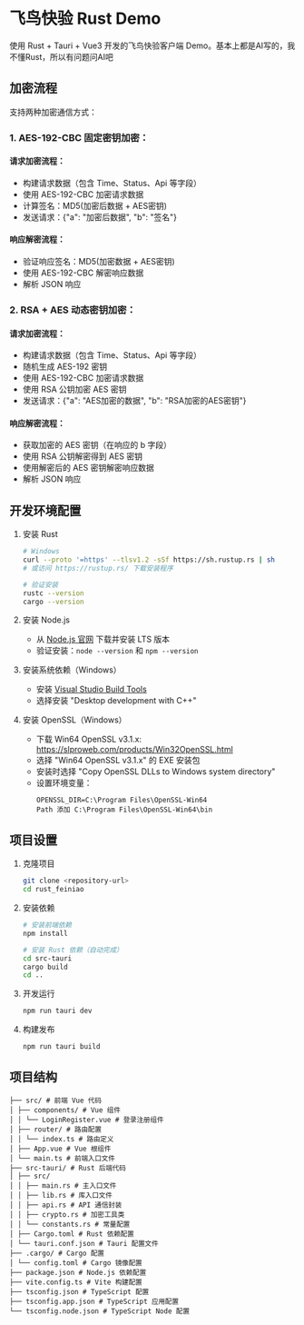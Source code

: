 # 飞鸟快验 Rust Demo

使用 Rust + Tauri + Vue3 开发的飞鸟快验客户端 Demo。基本上都是AI写的，我不懂Rust，所以有问题问AI吧

## 加密流程

支持两种加密通信方式：

### 1. AES-192-CBC 固定密钥加密：

#### 请求加密流程：

- 构建请求数据（包含 Time、Status、Api 等字段）
- 使用 AES-192-CBC 加密请求数据
- 计算签名：MD5(加密后数据 + AES密钥)
- 发送请求：{"a": "加密后数据", "b": "签名"}

#### 响应解密流程：

- 验证响应签名：MD5(加密数据 + AES密钥)
- 使用 AES-192-CBC 解密响应数据
- 解析 JSON 响应

### 2. RSA + AES 动态密钥加密：

#### 请求加密流程：

- 构建请求数据（包含 Time、Status、Api 等字段）
- 随机生成 AES-192 密钥
- 使用 AES-192-CBC 加密请求数据
- 使用 RSA 公钥加密 AES 密钥
- 发送请求：{"a": "AES加密的数据", "b": "RSA加密的AES密钥"}

#### 响应解密流程：

- 获取加密的 AES 密钥（在响应的 b 字段）
- 使用 RSA 公钥解密得到 AES 密钥
- 使用解密后的 AES 密钥解密响应数据
- 解析 JSON 响应

## 开发环境配置

1. 安装 Rust

   ```bash
   # Windows
   curl --proto '=https' --tlsv1.2 -sSf https://sh.rustup.rs | sh
   # 或访问 https://rustup.rs/ 下载安装程序

   # 验证安装
   rustc --version
   cargo --version
   ```

2. 安装 Node.js

   - 从 [Node.js 官网](https://nodejs.org/) 下载并安装 LTS 版本
   - 验证安装：`node --version` 和 `npm --version`

3. 安装系统依赖（Windows）

   - 安装 [Visual Studio Build Tools](https://visualstudio.microsoft.com/visual-cpp-build-tools/)
   - 选择安装 "Desktop development with C++"

4. 安装 OpenSSL（Windows）
   - 下载 Win64 OpenSSL v3.1.x: https://slproweb.com/products/Win32OpenSSL.html
   - 选择 "Win64 OpenSSL v3.1.x" 的 EXE 安装包
   - 安装时选择 "Copy OpenSSL DLLs to Windows system directory"
   - 设置环境变量：
     ```
     OPENSSL_DIR=C:\Program Files\OpenSSL-Win64
     Path 添加 C:\Program Files\OpenSSL-Win64\bin
     ```

## 项目设置

1. 克隆项目

   ```bash
   git clone <repository-url>
   cd rust_feiniao
   ```

2. 安装依赖

   ```bash
   # 安装前端依赖
   npm install

   # 安装 Rust 依赖（自动完成）
   cd src-tauri
   cargo build
   cd ..
   ```

3. 开发运行

   ```bash
   npm run tauri dev
   ```

4. 构建发布
   ```bash
   npm run tauri build
   ```

## 项目结构

```
├── src/ # 前端 Vue 代码
│ ├── components/ # Vue 组件
│ │ └── LoginRegister.vue # 登录注册组件
│ ├── router/ # 路由配置
│ │ └── index.ts # 路由定义
│ ├── App.vue # Vue 根组件
│ └── main.ts # 前端入口文件
├── src-tauri/ # Rust 后端代码
│ ├── src/
│ │ ├── main.rs # 主入口文件
│ │ ├── lib.rs # 库入口文件
│ │ ├── api.rs # API 通信封装
│ │ ├── crypto.rs # 加密工具类
│ │ └── constants.rs # 常量配置
│ ├── Cargo.toml # Rust 依赖配置
│ └── tauri.conf.json # Tauri 配置文件
├── .cargo/ # Cargo 配置
│ └── config.toml # Cargo 镜像配置
├── package.json # Node.js 依赖配置
├── vite.config.ts # Vite 构建配置
├── tsconfig.json # TypeScript 配置
├── tsconfig.app.json # TypeScript 应用配置
└── tsconfig.node.json # TypeScript Node 配置
```
